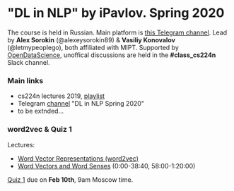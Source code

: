 # "DL in NLP" by iPavlov. Spring 2020

The course is held in Russian. Main platform is [this Telegram channel](https://t.me/dlinnlp2020spring). Lead by **Alex Sorokin** (@alexeysorokin89) & **Vasiliy Konovalov** (@letmypeoplego), both affiliated with MIPT. Supported by [OpenDataScience](https://ods.ai/), unoffical discussions are held in the **#class_cs224n** Slack channel. 

### Main links
- cs224n lectures 2019, [playlist](https://tinyurl.com/y35bo9mb)
- Telegram [channel](https://t.me/dlinnlp2020spring) "DL in NLP Spring 2020"
- to be extnded... 

### word2vec & Quiz 1
Lectures:

- [Word Vector Representations (word2vec)](https://youtu.be/8rXD5-xhemo) 
- [Word Vectors and Word Senses](https://youtu.be/kEMJRjEdNzM ) (0:00-38:40, 58:00-1:20:00)

[Quiz 1](https://forms.gle/2Gjgq1ot1dFhQsNZ7) due on **Feb 10th**, 9am Moscow time. 



